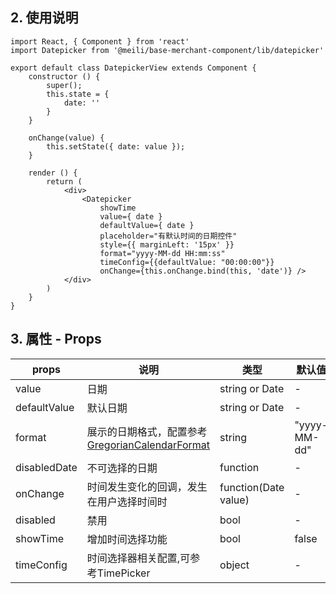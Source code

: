 ## 2. 使用说明

	import React, { Component } from 'react'
	import Datepicker from '@meili/base-merchant-component/lib/datepicker'
	
	export default class DatepickerView extends Component {
		constructor () {
			super();
			this.state = {
				date: ''
			}
		}

		onChange(value) {
			this.setState({ date: value });
		}
		
		render () {
			return (
				<div>
					<Datepicker
						showTime
						value={ date } 
						defaultValue={ date }
						placeholder="有默认时间的日期控件"
						style={{ marginLeft: '15px' }}
						format="yyyy-MM-dd HH:mm:ss" 
						timeConfig={{defaultValue: "00:00:00"}}
						onChange={this.onChange.bind(this, 'date')} />
				</div>
			)
		}
	}
	
## 3. 属性 - Props

| props        | 说明           | 类型         |   默认值       |
| ------------ | ------------- | ------------ | ------------  |
| value        | 日期           | string or Date	 | -         |
| defaultValue        | 默认日期	           | string or Date	 | -         |
| format        | 展示的日期格式，配置参考[GregorianCalendarFormat](https://github.com/yiminghe/gregorian-calendar-format)           | string	 | "yyyy-MM-dd"         |
| disabledDate        | 不可选择的日期           | function	 | -         |
| onChange        | 时间发生变化的回调，发生在用户选择时间时           | function(Date value)	 | -         |
| disabled        | 禁用           | bool	 | -         |
| showTime        | 增加时间选择功能           | bool | false         |
| timeConfig        | 时间选择器相关配置,可参考TimePicker           | object	 | -         |







